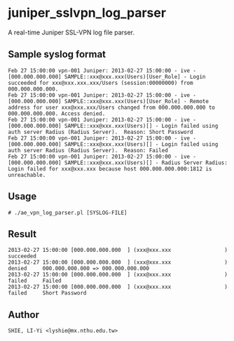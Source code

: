 juniper_sslvpn_log_parser
=========================

A real-time Juniper SSL-VPN log file parser.

Sample syslog format
--------------------
    Feb 27 15:00:00 vpn-001 Juniper: 2013-02-27 15:00:00 - ive - [000.000.000.000] SAMPLE::xxx@xxx.xxx(Users)[User_Role] - Login succeeded for xxx@xxx.xxx.xxx/Users (session:00000000) from 000.000.000.000.
    Feb 27 15:00:00 vpn-001 Juniper: 2013-02-27 15:00:00 - ive - [000.000.000.000] SAMPLE::xxx@xxx.xxx(Users)[User_Role] - Remote address for user xxx@xxx.xxx/Users changed from 000.000.000.000 to 000.000.000.000. Access denied.
    Feb 27 15:00:00 vpn-001 Juniper: 2013-02-27 15:00:00 - ive - [000.000.000.000] SAMPLE::xxx@xxx.xxx(Users)[] - Login failed using auth server Radius (Radius Server).  Reason: Short Password
    Feb 27 15:00:00 vpn-001 Juniper: 2013-02-27 15:00:00 - ive - [000.000.000.000] SAMPLE::xxx@xxx.xxx(Users)[] - Login failed using auth server Radius (Radius Server).  Reason: Failed
    Feb 27 15:00:00 vpn-001 Juniper: 2013-02-27 15:00:00 - ive - [000.000.000.000] SAMPLE::xxx@xxx.xxx(Users)[] - Radius Server Radius: Login failed for xxx@xxx.xxx because host 000.000.000.000:1812 is unreachable.  

Usage
-----
    # ./ae_vpn_log_parser.pl [SYSLOG-FILE]

Result
------
    2013-02-27 15:00:00 [000.000.000.000  ] (xxx@xxx.xxx                 ) succeeded
    2013-02-27 15:00:00 [000.000.000.000  ] (xxx@xxx.xxx                 ) denied     000.000.000.000 => 000.000.000.000
    2013-02-27 15:00:00 [000.000.000.000  ] (xxx@xxx.xxx                 ) failed     Failed
    2013-02-27 15:00:00 [000.000.000.000  ] (xxx@xxx.xxx                 ) failed     Short Password

Author
------
    SHIE, LI-Yi <lyshie@mx.nthu.edu.tw>


